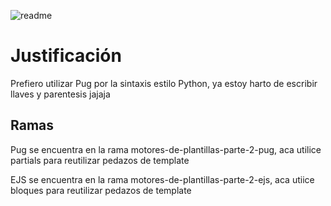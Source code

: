 ![readme](https://user-images.githubusercontent.com/39509244/121281072-b5355200-c8ad-11eb-960f-4956edc00071.png)

# Justificación

Prefiero utilizar Pug por la sintaxis estilo Python, ya estoy harto de escribir llaves y parentesis jajaja

## Ramas

Pug se encuentra en la rama motores-de-plantillas-parte-2-pug, aca utilice partials para reutilizar pedazos de template

EJS se encuentra en la rama motores-de-plantillas-parte-2-ejs, aca utiice bloques para reutilizar pedazos de template
